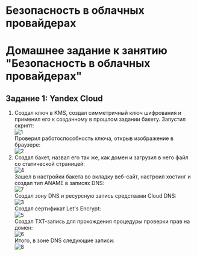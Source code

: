 # Безопасность в облачных провайдерах
# Домашнее задание к занятию "Безопасность в облачных провайдерах"

## Задание 1: Yandex Cloud
  1. Создал ключ в KMS, создал симметричный ключ шифрования и применил его к созданному в прошлом задании бакету. Запустил скрипт:  
     ![1](https://github.com/user-attachments/assets/f29d68be-5d61-42c6-b620-0a645d2d6553)  
     Проверил работоспособность ключа, открыв изображение в браузере:  
     ![2](https://github.com/user-attachments/assets/0569e892-e80f-42f5-a7ff-1a1e606e49af)  
  2. Создал бакет, назвал его так же, как домен и загрузил в него файл со статической страницей:  
     ![4](https://github.com/user-attachments/assets/38e233c4-a6f0-478d-8525-15786eaa2e5d)  
     Зашел в настройки бакета во вкладку веб-сайт, настроил хостинг и создал тип ANAME в записях DNS:  
     ![7](https://github.com/user-attachments/assets/b7bb9c57-d217-4814-a011-813b41087f6d)  
     Cоздал зону DNS и ресурсную запись средствами Cloud DNS:  
     ![3](https://github.com/user-attachments/assets/46e7f526-0052-4619-84ba-60fe9492b685)  
     Создал сертификат Let's Encrypt:  
     ![5](https://github.com/user-attachments/assets/326d8868-c540-4dda-96b7-ba3f850ff5b8)  
     Создал TXT-запись для прохождения процедуры проверки прав на домен:  
     ![6](https://github.com/user-attachments/assets/e9877910-fde0-499b-a508-9235570128a4)   
     Итого, в зоне DNS следующие записи:  
     ![8](https://github.com/user-attachments/assets/3bfd5532-af28-4390-bd21-775cb0b8ef5d)  

